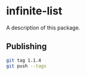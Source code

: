 # infinite-list

A description of this package.

## Publishing

```bash
git tag 1.1.4
git push --tags
```
